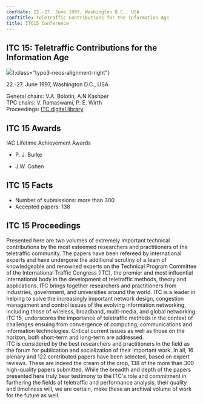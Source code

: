 ```yaml
---
confdate: 22.-27. June 1997, Washington D.C., USA
conftitle: Teletraffic Contributions for the Information Age
title: ITC15 Conference
---
```


## ITC 15: Teletraffic Contributions for the Information Age

![]({{site.baseurl}}/assets/Persistent/itc15-200x114.gif){:class="typo3-neos-alignment-right"}

22.-27. June 1997, Washington D.C., USA

General chairs: V.A. Bolotin, A.N Kashper<br/>
TPC chairs: V. Ramaswami, P. E. Wirth<br/>
Proceedings: [ITC digital library](../itc-library/itc15.html)

## ITC 15 Awards

IAC Lifetime Achievement Awards

  * P. J. Burke

  * J.W. Cohen



## ITC 15 Facts

  * Number of submissions: more than 300
  * Accepted papers: 138



## ITC 15 Proceedings

Presented here are two volumes of extremely important technical contributions by the most esteemed researchers and practitioners of the teletraffic community. The papers have been refereed by international experts and have undergone the additional scrutiny of a team of knowledgeable and renowned experts on the Technical Program Committee of the International Traffic Congress (ITC), the premier and most influential international body in the development of teletraffic methods, theory and applications. ITC brings together researchers and practitioners from industries, government, and universities around the world. ITC is a leader in helping to solve the increasingly important network design, congestion management and control issues of the evolving information networking, including those of wireless, broadband, multi-media, and global networking.<br/>
ITC 15, underscores the importance of teletraffic methods in the context of challenges ensuing from convergence of computing, communications and information technologies. Critical current issues as well as those on the horizon, both short-term and long-term are addressed.<br/>
ITC is considered by the best researchers and practitioners in the field as the forum for publication and socialization of their important work. In all, 16 plenary and 122 contributed papers have been selected, based on expert reviews. These are indeed the cream of the crop, 138 of the more than 300 high-quality papers submitted. While the breadth and depth of the papers presented here truly bear testimony to the ITC's role and commitment in furthering the fields of teletraffic and performance analysis, their quality and timeliness will, we are certain, make these an archival volume of work for the future as well.
